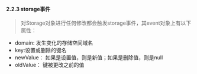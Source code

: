 #### 2.2.3 storage事件
> 对Storage对象进行任何修改都会触发storage事件，其event对象上有以下属性：
- domain: 发生变化的存储空间域名
- key:设置或删除的键名
- newValue： 如果是设置值，则是新值；如果是删除值，则是null
- oldValue： 键被更改之前的值